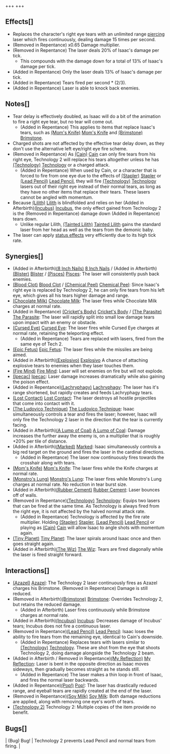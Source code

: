+++
+++

Effects[]
---------


* Replaces the character's right eye tears with an unlimited range [piercing](/wiki/Piercing_tears "Piercing tears") laser which fires continuously, dealing damage 15 times per second.
* (Removed in Repentance) x0.65 Damage multiplier.
* (Removed in Repentance) The laser deals 20% of Isaac's damage per tick.
	+ This compounds with the damage down for a total of 13% of Isaac's damage per tick.
* (Added in Repentance) Only the laser deals 13% of Isaac's damage per tick.
* (Added in Repentance) Tears fired per second * (2/3).
* (Added in Repentance) Laser is able to knock back enemies.


Notes[]
-------


* Tear delay is effectively doubled, as Isaac will do a bit of the animation to fire a right eye tear, but no tear will come out.
	+ (Added in Repentance) This applies to items that replace Isaac's tears, such as [(Mom's Knife)](/wiki/Mom%27s_Knife "Mom's Knife") [Mom's Knife](/wiki/Mom%27s_Knife "Mom's Knife") and [(Brimstone)](/wiki/Brimstone "Brimstone") [Brimstone](/wiki/Brimstone "Brimstone").
* Charged shots are not affected by the effective tear delay down, as they don't use the alternative left eye/right eye fire scheme.
* (Removed in Repentance) As  [(Cain)](/wiki/Cain "Cain") [Cain](/wiki/Cain "Cain") can only fire tears from his right eye, Technology 2 will replace his tears altogether unless he has [(Technology)](/wiki/Technology "Technology") [Technology](/wiki/Technology "Technology") or a charged attack.
	+ (Added in Repentance) When used by Cain, or a character that is forced to fire from one eye due to the effects of [(Stapler)](/wiki/Stapler "Stapler") [Stapler](/wiki/Stapler "Stapler") or [(Lead Pencil)](/wiki/Lead_Pencil "Lead Pencil") [Lead Pencil](/wiki/Lead_Pencil "Lead Pencil"), they will fire [(Technology)](/wiki/Technology "Technology") [Technology](/wiki/Technology "Technology") lasers out of their right eye instead of their normal tears, as long as they have no other items that replace their tears. These lasers cannot be angled with momentum.
* Because  [(Lilith)](/wiki/Lilith "Lilith") [Lilith](/wiki/Lilith "Lilith") is blindfolded and relies on her (Added in Afterbirth)[(Incubus)](/wiki/Incubus "Incubus") [Incubus](/wiki/Incubus "Incubus"), the only effect gained from Technology 2 is the (Removed in Repentance) damage down (Added in Repentance) tears down.
	+ Unlike regular Lilith,  [(Tainted Lilith)](/wiki/Tainted_Lilith "Tainted Lilith") [Tainted Lilith](/wiki/Tainted_Lilith "Tainted Lilith") gains the standard laser from her head as well as the tears from the demonic baby.
* The laser can apply [status effects](/wiki/Status_effect "Status effect") very efficiently due to its high tick rate.


Synergies[]
-----------


* (Added in Afterbirth)[(8 Inch Nails)](/wiki/8_Inch_Nails "8 Inch Nails") [8 Inch Nails](/wiki/8_Inch_Nails "8 Inch Nails") / (Added in Afterbirth)[(Blister)](/wiki/Blister "Blister") [Blister](/wiki/Blister "Blister") / [(Pisces)](/wiki/Pisces "Pisces") [Pisces](/wiki/Pisces "Pisces"): The laser will consistently push back enemies.
* [(Blood Clot)](/wiki/Blood_Clot "Blood Clot") [Blood Clot](/wiki/Blood_Clot "Blood Clot") / [(Chemical Peel)](/wiki/Chemical_Peel "Chemical Peel") [Chemical Peel](/wiki/Chemical_Peel "Chemical Peel"): Since Isaac's right eye is replaced by Technology 2, he can only fire tears from his left eye, which gives all his tears higher damage and range.
* [(Chocolate Milk)](/wiki/Chocolate_Milk "Chocolate Milk") [Chocolate Milk](/wiki/Chocolate_Milk "Chocolate Milk"): The laser fires while Chocolate Milk charges at normal rate.
* (Added in Repentance) [(Cricket's Body)](/wiki/Cricket%27s_Body "Cricket's Body") [Cricket's Body](/wiki/Cricket%27s_Body "Cricket's Body") / [(The Parasite)](/wiki/The_Parasite "The Parasite") [The Parasite](/wiki/The_Parasite "The Parasite"): The laser will rapidly split into small low damage tears upon impact with an enemy or obstacle.
* [(Cursed Eye)](/wiki/Cursed_Eye "Cursed Eye") [Cursed Eye](/wiki/Cursed_Eye "Cursed Eye"): The laser fires while Cursed Eye charges at normal rate, retaining the teleporting effect.
	+ (Added in Repentance) Tears are replaced with lasers, fired from the same eye of Tech 2.
* [(Epic Fetus)](/wiki/Epic_Fetus "Epic Fetus") [Epic Fetus](/wiki/Epic_Fetus "Epic Fetus"): The laser fires while the missiles are being aimed.
* (Added in Afterbirth)[(Explosivo)](/wiki/Explosivo "Explosivo") [Explosivo](/wiki/Explosivo "Explosivo") A chance of attaching explosive tears to enemies when they laser touches them.
* [(Fire Mind)](/wiki/Fire_Mind "Fire Mind") [Fire Mind](/wiki/Fire_Mind "Fire Mind"): Laser will set enemies on fire but will not explode.
* [(Ipecac)](/wiki/Ipecac "Ipecac") [Ipecac](/wiki/Ipecac "Ipecac"): Laser damage increases dramatically while also gaining the poison effect.
* (Added in Repentance)[(Lachryphagy)](/wiki/Lachryphagy "Lachryphagy") [Lachryphagy](/wiki/Lachryphagy "Lachryphagy"): The laser has it's range shortened, but rapidly creates and feeds Lachryphagy tears.
* [(Lost Contact)](/wiki/Lost_Contact "Lost Contact") [Lost Contact](/wiki/Lost_Contact "Lost Contact"): The laser destroys all hostile projectiles that come into contact with it.
* [(The Ludovico Technique)](/wiki/The_Ludovico_Technique "The Ludovico Technique") [The Ludovico Technique](/wiki/The_Ludovico_Technique "The Ludovico Technique"): Isaac simultaneously controls a tear and fires the laser; however, Isaac will only fire the Technology 2 laser in the direction that the tear is currently facing.
* (Added in Afterbirth)[(A Lump of Coal)](/wiki/A_Lump_of_Coal "A Lump of Coal") [A Lump of Coal](/wiki/A_Lump_of_Coal "A Lump of Coal"): Damage increases the further away the enemy is, on a multiplier that is roughly +20% per tile of distance.
* (Added in Afterbirth)[(Marked)](/wiki/Marked "Marked") [Marked](/wiki/Marked "Marked"): Isaac simultaneously controls a big red target on the ground and fires the laser in the cardinal directions.
	+ (Added in Repentance) The laser now continuously fires towards the crosshair along with tears.
* [(Mom's Knife)](/wiki/Mom%27s_Knife "Mom's Knife") [Mom's Knife](/wiki/Mom%27s_Knife "Mom's Knife"): The laser fires while the Knife charges at normal rate.
* [(Monstro's Lung)](/wiki/Monstro%27s_Lung "Monstro's Lung") [Monstro's Lung](/wiki/Monstro%27s_Lung "Monstro's Lung"): The laser fires while Monstro's Lung charges at normal rate. No reduction in tear burst size.
* (Added in Afterbirth)[(Rubber Cement)](/wiki/Rubber_Cement "Rubber Cement") [Rubber Cement](/wiki/Rubber_Cement "Rubber Cement"): Laser bounces off of walls.
* (Removed in Repentance)[(Technology)](/wiki/Technology "Technology") [Technology](/wiki/Technology "Technology"): Equips two lasers that can be fired at the same time. As Technology is always fired from the right eye, it is not affected by the halved normal attack rate.
	+ (Added in Repentance) Technology is affected by the fire rate multiplier. Holding [(Stapler)](/wiki/Stapler "Stapler") [Stapler](/wiki/Stapler "Stapler"), [(Lead Pencil)](/wiki/Lead_Pencil "Lead Pencil") [Lead Pencil](/wiki/Lead_Pencil "Lead Pencil") or playing as  [(Cain)](/wiki/Cain "Cain") [Cain](/wiki/Cain "Cain") will allow Isaac to angle shots with momentum again.
* [(Tiny Planet)](/wiki/Tiny_Planet "Tiny Planet") [Tiny Planet](/wiki/Tiny_Planet "Tiny Planet"): The laser spirals around Isaac once and then goes straight again.
* (Added in Afterbirth)[(The Wiz)](/wiki/The_Wiz "The Wiz") [The Wiz](/wiki/The_Wiz "The Wiz"): Tears are fired diagonally while the laser is fired straight forward.


Interactions[]
--------------


* [(Azazel)](/wiki/Azazel "Azazel") [Azazel](/wiki/Azazel "Azazel"): The Technology 2 laser continuously fires as Azazel charges his Brimstone. (Removed in Repentance) Damage is still reduced.
* (Removed in Afterbirth)[(Brimstone)](/wiki/Brimstone "Brimstone") [Brimstone](/wiki/Brimstone "Brimstone"): Overrides Technology 2, but retains the reduced damage.
	+ (Added in Afterbirth) Laser fires continuously while Brimstone charges at normal rate.
* (Added in Afterbirth)[(Incubus)](/wiki/Incubus "Incubus") [Incubus](/wiki/Incubus "Incubus"): Decreases damage of Incubus' tears; Incubus does not fire a continuous laser.
* (Removed in Repentance)[(Lead Pencil)](/wiki/Lead_Pencil "Lead Pencil") [Lead Pencil](/wiki/Lead_Pencil "Lead Pencil"): Isaac loses the ability to fire tears from the remaining eye, identical to Cain's downside.
	+ (Added in Repentance) Replaces tears with lasers similar to [(Technology)](/wiki/Technology "Technology") [Technology](/wiki/Technology "Technology"). These are shot from the eye that shoots Technology 2, doing damage alongside the Technology 2 beam.
* (Added in Afterbirth / Removed in Repentance)[(My Reflection)](/wiki/My_Reflection "My Reflection") [My Reflection](/wiki/My_Reflection "My Reflection"): Laser is bent in the opposite direction as Isaac moves sideways, then gradually becomes straight as he stands still.
	+ (Added in Repentance) The laser makes a thin loop in front of Isaac, and fires the normal laser backwards.
* (Added in Repentance)[(Pop!)](/wiki/Pop! "Pop!") [Pop!](/wiki/Pop! "Pop!"): The laser has drastically reduced range, and eyeball tears are rapidly created at the end of the laser.
* (Removed in Repentance)[(Soy Milk)](/wiki/Soy_Milk "Soy Milk") [Soy Milk](/wiki/Soy_Milk "Soy Milk"): Both damage reductions are applied, along with removing one eye's worth of tears.
* [(Technology 2)](/wiki/Technology_2 "Technology 2") Technology 2: Multiple copies of the item provide no benefit.


Bugs[]
------




| (Bug) Bug!
 | Technology 2 prevents Lead Pencil and normal tears from firing.
 |


